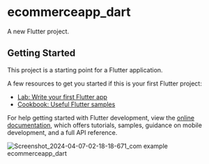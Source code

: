 # ecommerceapp_dart

A new Flutter project.

## Getting Started

This project is a starting point for a Flutter application.

A few resources to get you started if this is your first Flutter project:

- [Lab: Write your first Flutter app](https://docs.flutter.dev/get-started/codelab)
- [Cookbook: Useful Flutter samples](https://docs.flutter.dev/cookbook)

For help getting started with Flutter development, view the
[online documentation](https://docs.flutter.dev/), which offers tutorials,
samples, guidance on mobile development, and a full API reference.

![Screenshot_2024-04-07-02-18-18-671_com example ecommerceapp_dart](https://github.com/raj-26/Mini-E-commerce-App-flutter-/assets/125812882/63670ee1-6340-4c72-a9e2-5e503e6f28e4)

